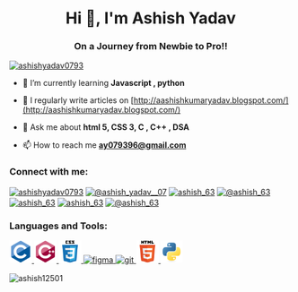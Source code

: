 <h1 align="center">Hi 👋, I'm Ashish Yadav</h1>
<h3 align="center">On a Journey from Newbie to Pro!!</h3>

<p align="left"> <a href="https://twitter.com/ashishyadav0793" target="blank"><img src="https://img.shields.io/twitter/follow/ashishyadav0793?logo=twitter&style=for-the-badge" alt="ashishyadav0793" /></a> </p>

- 🌱 I’m currently learning **Javascript , python**

- 📝 I regularly write articles on [http://aashishkumaryadav.blogspot.com/](http://aashishkumaryadav.blogspot.com/)

- 💬 Ask me about **html 5, CSS 3, C , C++ , DSA**

- 📫 How to reach me **ay079396@gmail.com**

<h3 align="left">Connect with me:</h3>
<p align="left">
<a href="https://twitter.com/ashishyadav0793" target="blank"><img align="center" src="https://raw.githubusercontent.com/rahuldkjain/github-profile-readme-generator/master/src/images/icons/Social/twitter.svg" alt="ashishyadav0793" height="30" width="40" /></a>
<a href="https://instagram.com/@ashish_yadav__07" target="blank"><img align="center" src="https://raw.githubusercontent.com/rahuldkjain/github-profile-readme-generator/master/src/images/icons/Social/instagram.svg" alt="@ashish_yadav__07" height="30" width="40" /></a>
<a href="https://www.codechef.com/users/ashish_63" target="blank"><img align="center" src="https://cdn.jsdelivr.net/npm/simple-icons@3.1.0/icons/codechef.svg" alt="ashish_63" height="30" width="40" /></a>
<a href="https://www.hackerrank.com/@ashish_63" target="blank"><img align="center" src="https://raw.githubusercontent.com/rahuldkjain/github-profile-readme-generator/master/src/images/icons/Social/hackerrank.svg" alt="@ashish_63" height="30" width="40" /></a>
<a href="https://codeforces.com/profile/ashish_63" target="blank"><img align="center" src="https://raw.githubusercontent.com/rahuldkjain/github-profile-readme-generator/master/src/images/icons/Social/codeforces.svg" alt="ashish_63" height="30" width="40" /></a>
<a href="https://www.leetcode.com/ashish_63" target="blank"><img align="center" src="https://raw.githubusercontent.com/rahuldkjain/github-profile-readme-generator/master/src/images/icons/Social/leet-code.svg" alt="ashish_63" height="30" width="40" /></a>
<a href="https://www.hackerearth.com/@ashish_63" target="blank"><img align="center" src="https://raw.githubusercontent.com/rahuldkjain/github-profile-readme-generator/master/src/images/icons/Social/hackerearth.svg" alt="@ashish_63" height="30" width="40" /></a>
</p>

<h3 align="left">Languages and Tools:</h3>
<p align="left"> <a href="https://www.cprogramming.com/" target="_blank" rel="noreferrer"> <img src="https://raw.githubusercontent.com/devicons/devicon/master/icons/c/c-original.svg" alt="c" width="40" height="40"/> </a> <a href="https://www.w3schools.com/cpp/" target="_blank" rel="noreferrer"> <img src="https://raw.githubusercontent.com/devicons/devicon/master/icons/cplusplus/cplusplus-original.svg" alt="cplusplus" width="40" height="40"/> </a> <a href="https://www.w3schools.com/css/" target="_blank" rel="noreferrer"> <img src="https://raw.githubusercontent.com/devicons/devicon/master/icons/css3/css3-original-wordmark.svg" alt="css3" width="40" height="40"/> </a> <a href="https://www.figma.com/" target="_blank" rel="noreferrer"> <img src="https://www.vectorlogo.zone/logos/figma/figma-icon.svg" alt="figma" width="40" height="40"/> </a> <a href="https://git-scm.com/" target="_blank" rel="noreferrer"> <img src="https://www.vectorlogo.zone/logos/git-scm/git-scm-icon.svg" alt="git" width="40" height="40"/> </a> <a href="https://www.w3.org/html/" target="_blank" rel="noreferrer"> <img src="https://raw.githubusercontent.com/devicons/devicon/master/icons/html5/html5-original-wordmark.svg" alt="html5" width="40" height="40"/> </a> <a href="https://www.python.org" target="_blank" rel="noreferrer"> <img src="https://raw.githubusercontent.com/devicons/devicon/master/icons/python/python-original.svg" alt="python" width="40" height="40"/> </a> </p>

<p><img align="center" src="https://github-readme-stats.vercel.app/api/top-langs?username=ashish12501&show_icons=true&locale=en&layout=compact" alt="ashish12501" /></p>
